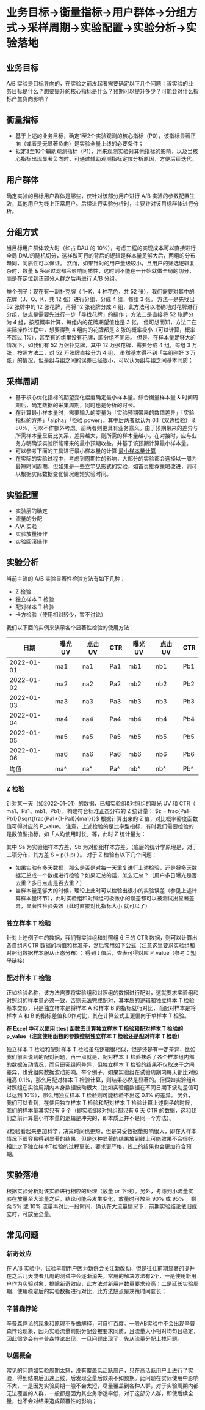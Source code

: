 # 业务目标→衡量指标→用户群体→分组方式→采样周期→实验配置→实验分析→实验落地
## 业务目标
A/B 实验是目标导向的，在实验之前发起者需要确定以下几个问题：该实验的业务目标是什么？想要提升的核心指标是什么？预期可以提升多少？可能会对什么指标产生负向影响？

## 衡量指标
* 基于上述的业务目标，确定1至2个实验观测的核心指标（P0），该指标显著正向（或者是无显著负向）是实验全量上线的必要条件；
* 拟定3至10个辅助观测指标（P1），用来观测实验对其他指标的影响，以及当核心指标出现显著负向时，可通过辅助观测指标定位分析原因，方便后续迭代。

## 用户群体
确定实验的目标用户群体是哪些，仅针对该部分用户进行 A/B 实验的参数配置生效，其他用户为线上正常用户。后续进行实验分析时，主要针对该目标群体进行分析。

## 分组方式
当目标用户群体较大时（如占 DAU 的 10%），考虑工程的实现成本可以直接进行全局 DAU的随机切分，这样做可行的背后的逻辑是样本量足够大后，两组的分布趋同，同质性可以保证。
然而，如果针对的用户量级较小，且用户的筛选逻辑复杂时，数量 & 多层过滤都会影响同质性，这时则不能在一开始就做全局的切分，而是在定位到该部分人群之后再进行 A/B 分组。

举个例子：现在有一副扑克牌（ 1~K，4 种花色，共 52 张），我们需要对其中的花牌（J、Q、K，共 12 张）进行分组，分成 4 组，每组 3 张。
方法一是先找出 52 张牌中的 12 张花牌，再将 12 张花牌分成 4 组，此方法可以准确地对花牌进行分组，缺点是需要先进行一步「寻找花牌」的操作；
方法二是直接将 52 张牌分为 4 组，按照概率计算，每组内的花牌期望值也是 3 张。
但可想而知，方法二在实际操作过程中，想要得到 4 组内的花牌都是 3 张的概率极小（可以计算，概率不超过 1%），甚至有的组里没有花牌，即分组不同质。
但是，在样本量足够大的情况下，如我们有 52 万张扑克牌，其中 12 万张花牌，需要分成 4 组，每组 3 万张，按照方法二，对 52 万张牌直接分为 4 组，
虽然基本得不到「每组刚好 3 万张」的情况，但是组与组之间的误差已经很小，可以认为组与组之间基本同质；

## 采样周期
* 基于核心优化指标的期望变化幅度确定最小样本量。综合衡量样本量 & 时间周期后，确定数据的采集周期，同时也是分析的时长。
* 在计算最小样本量时，需要输入的变量为「实验预期带来的数值差异」「实验指标的方差」「alpha」「检验 power」。其中后两者默认为 0.1（双边检验） & 80%，可以不作额外考虑。前两者则更具有业务意义。由于预期带来的差异与所需样本量呈反比关系，差异越大，则所需的样本量越小，在对接时，应与业务方明确该实验所能带来的最小预期收益，并基于该预期计算最小样本量。
* 可以参考下面的工具进行最小样本量的计算  [最小样本量计算](https://www.evanmiller.org/ab-testing/sample-size.html)
* 在实际的实验过程中，考虑到周期性的影响，大部分的实验都会选择以一周为最短时间周期。但如果是一些立竿见影式的实验，如首页推荐策略改进，则可以根据实际数据变化情况缩短实验时间。

## 实验配置
* 实验层的确定
* 流量的分配
* A/A 实验
* 实验放量操作
* 实验回滚操作

## 实验分析
当前主流的 A/B 实验显著性检验方法有如下几种：
* Z 检验
* 独立样本 T 检验
* 配对样本 T 检验
* 卡方检验（使用相对较少，暂不讨论）

我们以下面的实例来演示各个显著性检验的使用方法：

|日期	|曝光UV	|点击UV	|CTR	|曝光UV	|点击UV	|CTR|
|-|-|-|-|-|-|-|
|2022-01-01|	ma1	|na1|	Pa1	|mb1	|nb1	|Pb1|
|2022-01-02|	ma2	|na2|	Pa2	|mb2	|nb2	|Pb2|
|2022-01-03|	ma3	|na3|	Pa3	|mb3	|nb3	|Pb3|
|2022-01-04|	ma4	|na4|	Pa4	|mb4	|nb4	|Pb4|
|2022-01-05|	ma5	|na5|	Pa5	|mb5	|nb5	|Pb5|
|2022-01-06|	ma6	|na6|	Pa6	|mb6	|nb6	|Pb6|
|均值  |	ma^	| na^|	Pa^|	mb^|	nb^|	Pb^|

### Z 检验
针对某一天（如2022-01-01）的数据，已知实验组&对照组的曝光 UV 和 CTR（ ma1、Pa1、mb1、Pb1），构建符合标准正态分布的 Z 统计量：
$z = frac{Pa1-Pb1}{\sqrt{frac{Pa1*(1-Pa1)}{ma1}}}$
根据计算出来的 Z 值，对比概率密度函数值可得对应的 P_value。
注意，上述检验的是比率型指标，有时我们需要检验的是数值型指标，如「人均使用时长」等，此时 Z 统计量为：


其中 Sa 为实验组样本方差，Sb 为对照组样本方差。（底层的统计学原理是，对于二项分布，其方差 S = p(1-p) ）。
对于 Z 检验有以下几个问题：
* 如果实验有多天数据，那么是否是对每一天重复进行上述检验，还是将多天数据汇总成一个数据进行检验？如果汇总的话，怎么汇总？（用户多日曝光是否去重？多日点击是否去重？）
* 当样本量足够大的时候，理论上此时可以检验出很小的实验误差（参见上述计算样本量环节），此时实验组和对照组的极微小的误差都可以被测试出显著差异，显著性检验失效（此时直接对比指标大小 就可以了）

### 独立样本 T 检验
针对上述例子中的数据，我们有实验组和对照组 6 日的 CTR 数据，则可以计算出各自组内CTR 数据的均值和标准差，然后套用如下公式（注意这里要求实验组和对照组数据样本服从正态分布）：
得到 t 值后，查表可得对应 P_value（参考：[知乎链接](https://www.zhihu.com/question/359497751/answer/924458823)）

### 配对样本 T 检验
正如检验名称，该方法需要将实验组和对照组的数据进行配对，这就要求实验组和对照组的样本量必须一致，否则无法完成配对，其本质的逻辑和独立样本 T 检验基本类似，只是独立样本是将样本 A 和样本 B 的指标就行对比，而配对样本是将样本 A 和 B 的指标差值和0作对比，其在计算公式上更偏向于单样本 T 检验。

**在 Excel 中可以使用 ttest 函数去计算独立样本 T 检验和配对样本 T 检验的 p_value（注意使用函数的参数控制独立样本 T 检验还是配对样本 T 检验）**


独立样本 T 检验和配对样本 T 检验虽然逻辑很相似，但是还是有一定差异，比如我们前面说到的配对问题，再一点就是，配对样本 T 检验抹杀了各个样本组内部的数据波动情况，而只研究组间差异，但独立样本 T 检验的结果不仅取决于之间差异，也受组内数据波动影响。举个例子，如果实验组在试验周期内每天都比对照组高 0.1%，那么用配对样本 T 检验计算，则结果必然是显著的。但假如实验组和对照组在实验周期内本身数据波动很大（比如实验组数据在不同日期下波动差值可以达到 10%），那么用独立样本 T 检验则可能检验不出这 0.1% 的差异。
另外，我们可以看到，在使用独立样本 T 检验和配对样本 T 检验计算上述例子的时候，我们的样本量其实只有 6 个（即实验组&对照组都只有 6 天 CTR 的数据，这和我们之前计算最小样本量的逻辑是冲突的，即本质上并不是同一个方法）。


Z检验看起来更加科学，决策时间也更短，但是其受数据量影响很大，即在大样本情况下很容易得到显著的结果，但是这种显著的结果放到线上可能效果不会很好。相比之下独立样本T检验的过程更长，要求更严格，线上的结果也会更加符合预期。



## 实验落地
根据实验分析对该实验进行相应的处理（放量 or 下线）。另外，考虑到小流量实验在放量至大流量之后，结论可能会发生变化，放量时可放至 90% 或 95% ，剩余 5% 或 10% 流量再对比一段时间，确认在大流量情况下，前期实验结论依旧成立时，可放至全量。


## 常见问题
### 新奇效应
在 A/B 实验中，试验早期用户因为新奇会关注新改动，但是往往前期显著的提升在之后几天或者几周的测试中会逐渐消失。常用的解决方法有2个，一是使用新用户作为实验对象，排除新奇效应，此方法对新用户数量要求较高；二是延长实验周期，使用稳定后的实验数据进行对比，此方法缺点是决策时间变长；

### 辛普森悖论
辛普森悖论的现象和原理不多做解释，可自行百度。一般AB实验中不会出现辛普森悖论现象，因为实验流量前期分配会被要求同质，且流量大小相对均匀且稳定，因此很少会有辛普森悖论出现，一旦问题出现了，先从流量分配上找问题。

### 以偏概全
常见的问题如实验周期太短，没有覆盖低活跃用户，只在高活跃用户上进行了实验，得到结果后迅速上线，后发现全量后效果不如预期。此问题在实际使用中影响不大，一是因为实验周期一般不会太短，尽量覆盖到各种人群，对于实验周期内都无法覆盖的人群，一般都是因为其业务渗透率低，对于这部分人群，即使后续全量，也不会对结果造成颠覆性的影响；
